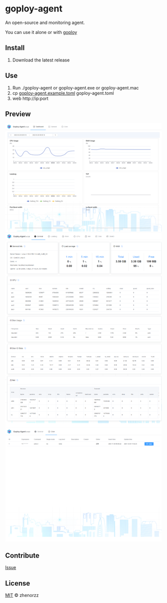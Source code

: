 # goploy-agent
An open-source and monitoring agent.

You can use it alone or with [goploy](https://github.com/zhenorzz/goploy/)

## Install
1. Download the latest release

## Use
1. Run ./goploy-agent or goploy-agent.exe or goploy-agent.mac
2. cp [goploy-agent.example.toml](https://raw.githubusercontent.com/goploy-devops/goploy-agent/master/goploy-agent.example.toml) goploy-agent.toml  
3. web http://ip:port

## Preview
![Preview](./preview.png)
![Preview1](./preview_1.png)
![Preview2](./preview_2.png)

## Contribute

[Issue](https://github.com/goploy-devops/goploy-agent/issues/new) 

## License

[MIT](LICENSE) © zhenorzz
